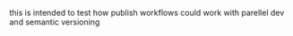 this is intended to test how publish workflows could work with parellel dev and semantic versioning
